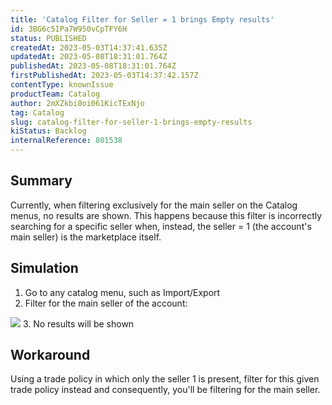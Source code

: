 ```yaml
---
title: 'Catalog Filter for Seller = 1 brings Empty results'
id: 3BG6c5IPa7W950vCpTFY6H
status: PUBLISHED
createdAt: 2023-05-03T14:37:41.635Z
updatedAt: 2023-05-08T18:31:01.764Z
publishedAt: 2023-05-08T18:31:01.764Z
firstPublishedAt: 2023-05-03T14:37:42.157Z
contentType: knownIssue
productTeam: Catalog
author: 2mXZkbi0oi061KicTExNjo
tag: Catalog
slug: catalog-filter-for-seller-1-brings-empty-results
kiStatus: Backlog
internalReference: 801538
---
```


## Summary


Currently, when filtering exclusively for the main seller on the Catalog menus, no results are shown. This happens because this filter is incorrectly searching for a specific seller when, instead, the seller = 1 (the account's main seller) is the marketplace itself.



##

## Simulation



1. Go to any catalog menu, such as Import/Export
2. Filter for the main seller of the account:

 ![](https://vtexhelp.zendesk.com/attachments/token/6dygVHVlzTTdqYD3jOyV10DaZ/?name=image.png)
3. No results will be shown


##

## Workaround


Using a trade policy in which only the seller 1 is present, filter for this given trade policy instead and consequently, you'll be filtering for the main seller.

